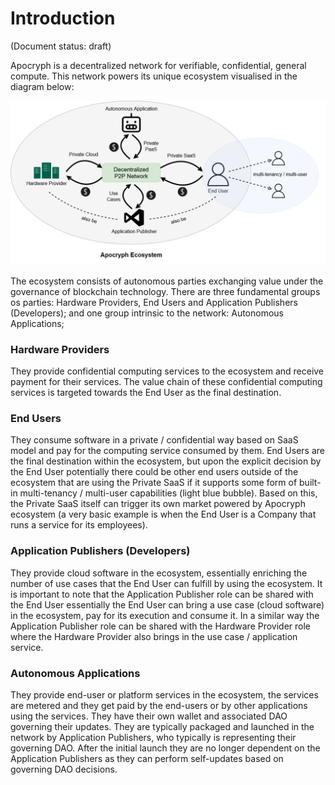 # Introduction

(Document status: draft)

Apocryph is a decentralized network for verifiable, confidential, general compute. This network powers its unique ecosystem visualised in the diagram below:

![Apocryph ecosystem](https://github.com/comrade-coop/apocryph/blob/master/spec/assets/ecosystem.png?raw=true)

The ecosystem consists of autonomous parties exchanging value under the governance of blockchain technology. There are three fundamental groups os parties: Hardware Providers, End Users and Application Publishers (Developers); and one group intrinsic to the network: Autonomous Applications;

### Hardware Providers
They provide confidential computing services to the ecosystem and receive payment for their services. The value chain of these confidential computing services is targeted towards the End User as the final destination.

### End Users
They consume software in a private / confidential way based on SaaS model and pay for the computing service consumed by them. End Users are the final destination within the ecosystem, but upon the explicit decision by the End User potentially there could be other end users outside of the ecosystem that are using the Private SaaS if it supports some form of built-in multi-tenancy / multi-user capabilities (light blue bubble). Based on this, the Private SaaS itself can trigger its own market powered by Apocryph ecosystem (a very basic example is when the End User is a Company that runs a service for its employees).

### Application Publishers (Developers)
They provide cloud software in the ecosystem, essentially enriching the number of use cases that the End User can fulfill by using the ecosystem. It is important to note that the Application Publisher role can be shared with the End User essentially the End User can bring a use case (cloud software) in the ecosystem, pay for its execution and consume it. In a similar way the Application Publisher role can be shared with the Hardware Provider role where the Hardware Provider also brings in the use case / application service. 

### Autonomous Applications
They provide end-user or platform services in the ecosystem, the services are metered and they get paid by the end-users or by other applications using the services. They have their own wallet and associated DAO governing their updates. They are typically packaged and launched in the network by Application Publishers, who typically is representing their governing DAO. After the initial launch they are no longer dependent on the Application Publishers as they can perform self-updates based on governing DAO decisions.
